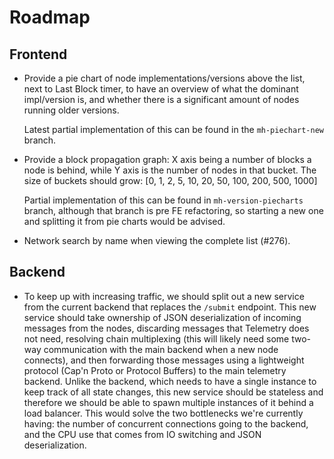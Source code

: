 # Roadmap

## Frontend

- Provide a pie chart of node implementations/versions above the list, next to Last Block timer, to have an overview of what the dominant impl/version is, and whether there is a significant amount of nodes running older versions.

    Latest partial implementation of this can be found in the `mh-piechart-new` branch.

- Provide a block propagation graph: X axis being a number of blocks a node is behind, while Y axis is the number of nodes in that bucket. The size of buckets should grow: [0, 1, 2, 5, 10, 20, 50, 100, 200, 500, 1000]

    Partial implementation of this can be found in `mh-version-piecharts` branch, although that branch is pre FE refactoring, so starting a new one and splitting it from pie charts would be advised.

- Network search by name when viewing the complete list (#276).

## Backend

- To keep up with increasing traffic, we should split out a new service from the current backend that replaces the `/submit` endpoint. This new service should take ownership of JSON deserialization of incoming messages from the nodes, discarding messages that Telemetry does not need, resolving chain multiplexing (this will likely need some two-way communication with the main backend when a new node connects), and then forwarding those messages using a lightweight protocol (Cap'n Proto or Protocol Buffers) to the main telemetry backend. Unlike the backend, which needs to have a single instance to keep track of all state changes, this new service should be stateless and therefore we should be able to spawn multiple instances of it behind a load balancer. This would solve the two bottlenecks we're currently having: the number of concurrent connections going to the backend, and the CPU use that comes from IO switching and JSON deserialization.
